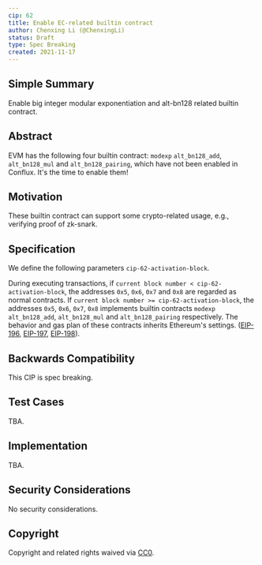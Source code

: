 ```yaml
---
cip: 62
title: Enable EC-related builtin contract
author: Chenxing Li (@ChenxingLi)
status: Draft
type: Spec Breaking
created: 2021-11-17
---
```


## Simple Summary
Enable big integer modular exponentiation and alt-bn128 related builtin contract. 

## Abstract
EVM has the following four builtin contract: `modexp` `alt_bn128_add`, `alt_bn128_mul` and `alt_bn128_pairing`, which have not been enabled in Conflux. It's the time to enable them!   

## Motivation
These builtin contract can support some crypto-related usage, e.g., verifying proof of zk-snark. 

## Specification
<!--The technical specification should describe the syntax and semantics of any new feature. The specification should be detailed enough to allow competing, interoperable implementations for any of the current Conflux platforms ([conflux-rust](https://github.com/Conflux-Chain/conflux-rust)).-->

We define the following parameters `cip-62-activation-block`.

During executing transactions, if `current block number < cip-62-activation-block`, the addresses `0x5`, `0x6`, `0x7` and `0x8` are regarded as normal contracts. If `current block number >= cip-62-activation-block`, the addresses `0x5`, `0x6`, `0x7`, `0x8` implements builtin contracts `modexp` `alt_bn128_add`, `alt_bn128_mul` and `alt_bn128_pairing` respectively. The behavior and gas plan of these contracts inherits Ethereum's settings. ([EIP-196](https://github.com/ethereum/EIPs/blob/master/EIPS/eip-196.md), [EIP-197](https://github.com/ethereum/EIPs/blob/master/EIPS/eip-197.md), [EIP-198](https://github.com/ethereum/EIPs/blob/master/EIPS/eip-198.md)). 

## Backwards Compatibility

This CIP is spec breaking. 

## Test Cases

TBA.

## Implementation

TBA.

## Security Considerations

No security considerations. 


## Copyright
Copyright and related rights waived via [CC0](https://creativecommons.org/publicdomain/zero/1.0/).
